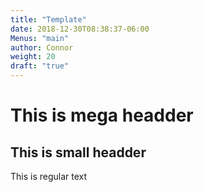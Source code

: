 ```yaml
---
title: "Template"
date: 2018-12-30T08:38:37-06:00
Menus: "main"
author: Connor
weight: 20
draft: "true"
---
```


This is mega headder
====================

## This is small headder

This is regular text

[comment]: <> (This is a comment, it will not be included)
[comment]: <> (in  the output file unless you use it in)
[comment]: <> (a reference style link.)